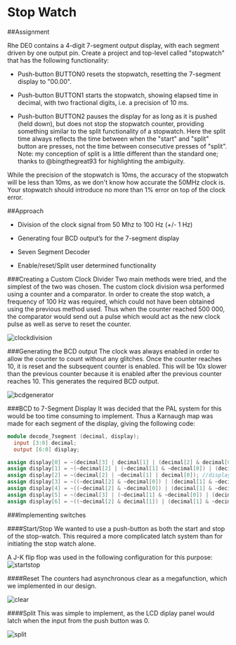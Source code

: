 # Stop Watch

##Assignment

Rhe DE0 contains a 4-digit 7-segment output display, with each segment driven by one output pin. Create a project and top-level called "stopwatch" that has the following functionality:

* Push-button BUTTON0 resets the stopwatch, resetting the 7-segment display to "00.00".

* Push-button BUTTON1 starts the stopwatch, showing elapsed time in decimal, with two fractional digits, i.e. a precision of 10 ms.

* Push-button BUTTON2 pauses the display for as long as it is pushed (held down), but does not stop the stopwatch counter, providing something similar to the split functionality of a stopwatch. Here the split time always reflects the time between when the "start" and "split" button are presses, not the time between consecutive presses of "split". Note: my conception of split is a little different than the standard one; thanks to @bingthegreat93 for highlighting the ambiguity.

While the precision of the stopwatch is 10ms, the accuracy of the stopwatch will be less than 10ms, as we don't know how accurate the 50MHz clock is. Your stopwatch should introduce no more than 1% error on top of the clock error.

##Approach
* Division of the clock signal from 50 Mhz to 100 Hz (+/- 1 Hz)

* Generating four BCD output’s for the 7-segment display

* Seven Segment Decoder

* Enable/reset/Split user determined functionality
 
###Creating a Custom Clock Divider
Two main methods were tried, and the simplest of the two was chosen. The custom clock division wsa performed using a counter and a comparator. In order to create the stop watch, a frequency of 100 Hz was required, which could not have been obtained using the previous method used. Thus when the counter reached 500 000, the comparator would send out a pulse which would act as the new clock pulse as well as serve to reset the counter.

![clockdivision](https://cloud.githubusercontent.com/assets/17357371/13903968/f052eed4-ee87-11e5-9ced-255dfb3434ba.png)

###Generating the BCD output
The clock was always enabled in order to allow the counter to count without any glitches. Once the counter reaches 10, it is reset and the subsequent counter is enabled. This will be 10x slower than the previous counter because it is enabled after the previous counter reaches 10. This generates the required BCD output.

![bcdgenerator](https://cloud.githubusercontent.com/assets/17357371/13903991/b1cb7e8c-ee88-11e5-8fac-67d690c2946e.png)

###BCD to 7-Segment Display
It was decided that the PAL system for this would be too time consuming to implement. Thus a Karnaugh map was made for each segment of the display, giving the following code:

```Verilog
module decode_7segment (decimal, display);
  input [3:0] decimal;
  output [6:0] display;

assign display[0] = ~(decimal[3] | decimal[1] | (decimal[2] & decimal[0]) | (~decimal[2] & ~decimal[0])); //display[0] is a
assign display[1] = ~(~decimal[2] | (~decimal[1] & ~decimal[0]) | (decimal[1] & decimal[0])); //display[1] is b
assign display[2] = ~(decimal[2] | ~decimal[1] | decimal[0]); //display[2] is c
assign display[3] = ~((~decimal[2] & ~decimal[0]) | (decimal[1] & ~decimal[0]) | (decimal[2] & ~decimal[1] & decimal[0]) | (~decimal[2] & decimal[1]) | decimal[3]); //display[3] is d
assign display[4] = ~((~decimal[2] & ~decimal[0]) | (decimal[1] & ~decimal[0])); //display[4] is e
assign display[5] = ~(decimal[3] | (~decimal[1] & ~decimal[0]) | (decimal[2] & ~decimal[1]) | (decimal[2] & ~decimal[0])); //display[5] is f
assign display[6] = ~((~decimal[2] & decimal[1]) | (decimal[1] & ~decimal[0]) | (decimal[2] & ~decimal[1]) | decimal[3])

```

###Implementing switches

####Start/Stop
We wanted to use a push-button as both the start and stop of the stop-watch. This required a more complicated latch system than for initiating the stop watch alone.

A J-K flip flop was used in the following configuration for this purpose:
![startstop](https://cloud.githubusercontent.com/assets/17357371/13904017/ec9cf6ac-ee89-11e5-9b17-015acb9110b2.png)

####Reset
The counters had asynchronous clear as a megafunction, which we implemented in our design.

![clear](https://cloud.githubusercontent.com/assets/17357371/13904021/23fb8ba4-ee8a-11e5-9e4d-b1abe1ea5ae6.png)

####Split
This was simple to implement, as the LCD diplay panel would latch when the input from the push button was 0.

![split](https://cloud.githubusercontent.com/assets/17357371/13904041/9a85258c-ee8a-11e5-9589-50e226907400.png)
